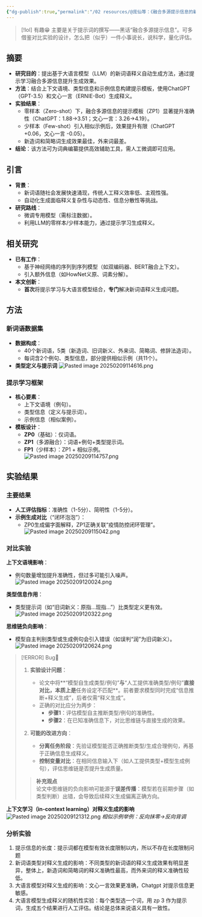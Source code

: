 ```yaml
---
{"dg-publish":true,"permalink":"/02 resources/@庞仙等：《融合多源提示信息的新词语释义自动生成》/","created":"2025-02-09T11:28:35.949+08:00","updated":"2025-03-01T17:26:32.288+08:00"}
---
```


> [!lol] 有趣😁
> 主要是关于提示词的撰写——黑话“融合多源提示信息”。可多借鉴对比实验的设计，怎么把（似乎）一件小事说长，说科学，量化评估。
  
## 摘要
- **研究目的**：提出基于大语言模型（LLM）的新词语释义自动生成方法，通过提示学习融合多源信息提升生成效果。
- **方法**：结合上下文语境、类型信息和示例信息构建提示模板，使用ChatGPT（GPT-3.5）和文心一言（ERNIE-Bot）生成释义。
- **实验结果**：
	- 零样本（Zero-shot）下，融合多源信息的提示模板（ZP1）显著提升准确性（ChatGPT：1.88→3.51；文心一言：3.26→4.19）。
	- 少样本（Few-shot）引入相似示例后，效果提升有限（ChatGPT +0.06，文心一言 -0.05）。
	- 新造词和简略词生成效果最佳，外来词最差。
- **结论**：该方法可为词典编纂提供高效辅助工具，需人工微调即可应用。

## 引言
- **背景**：
	- 新词语随社会发展快速涌现，传统人工释义效率低、主观性强。
	- 自动化生成面临释义复杂性与动态性、信息分散性等挑战。
- **研究路线**：
	- 微调专用模型（需标注数据）。
	- 利用LLM的零样本/少样本能力，通过提示学习生成释义。

## 相关研究
- **已有工作**：
	- 基于神经网络的序列到序列模型（如双编码器、BERT融合上下文）。
	- 引入额外信息（如HowNet义原、词素分解）。
- **本文创新**：
	- **首次**将提示学习与大语言模型结合，**专门**解决新词语释义生成问题。

## 方法
### 新词语数据集
- **数据构成**：
	- 40个新词语，5类（新造词、旧词新义、外来词、简略词、修辞法造词）。
	- 每词含2个例句、类型信息，部分提供相似示例（共11个）。
- **类型定义与提示词**
![Pasted image 20250209114616.png](/img/user/09%20settings/Z%20attachment/Pasted%20image%2020250209114616.png)

### 提示学习框架
- **核心要素**：
	- 上下文语境（例句）。
	- 类型信息（定义与提示词）。
	- 示例信息（相似案例）。
- **模板设计**：
	- **ZP0**（基础）：仅词语。
	- **ZP1**（多源融合）：词语+例句+类型提示词。
	- **FP1**（少样本）：ZP1 + 相似示例。
![Pasted image 20250209114757.png](/img/user/09%20settings/Z%20attachment/Pasted%20image%2020250209114757.png)

## 实验结果
### 主要结果
- **人工评估指标**：准确性（1-5分）、简明性（1-5分）。
- **示例生成对比**（“闭环泡泡”）：
  - ZP0生成偏字面解释，ZP1正确关联“疫情防控闭环管理”。
![Pasted image 20250209115042.png](/img/user/09%20settings/Z%20attachment/Pasted%20image%2020250209115042.png)

### 对比实验
**上下文语境影响**：
   - 例句数量增加提升准确性，但过多可能引入噪声。
![Pasted image 20250209120024.png](/img/user/09%20settings/Z%20attachment/Pasted%20image%2020250209120024.png)

**类型信息作用**：
   - 类型提示词（如“旧词新义：原指…现指…”）比类型定义更有效。
![Pasted image 20250209120322.png](/img/user/09%20settings/Z%20attachment/Pasted%20image%2020250209120322.png)

**思维链负向影响**：
   - 模型自主判别类型或生成例句会引入错误（如误判“润”为旧词新义）。
![Pasted image 20250209120624.png](/img/user/09%20settings/Z%20attachment/Pasted%20image%2020250209120624.png)

> [!ERROR] Bug🐞
> 1. **实验设计问题**：
>     - 论文中将**“模型自生成类型/例句”**与**“人工提供准确类型/例句”**直接对比，本质上是**任务设定不匹配**。前者要求模型同时完成“信息推断+释义生成”，后者仅需“释义生成”。
>     - 正确的对比应分为两步：
>       - **步骤1**：评估模型自主推断类型/例句的准确性。
>       - **步骤2**：在已知准确信息下，对比思维链与直接生成的效果。
>  
>  2. **可能的改进方向**：
>     - **分离任务阶段**：先验证模型能否正确推断类型/生成合理例句，再基于正确信息生成释义。
>     - **控制变量对比**：在相同信息输入下（如人工提供类型+模型生成例句），评估思维链是否提升生成质量。
>  
>  > **补充观点**  
>  > 论文中思维链的负向影响可能源于**误差传播**：模型若在前期步骤（如类型判断）出错，会导致后续释义生成偏离正确方向。

**上下文学习（in-context learning）对释义生成的影响**
![Pasted image 20250209121312.png](/img/user/09%20settings/Z%20attachment/Pasted%20image%2020250209121312.png)
*相似示例举例：反向抹零→反向背调*

### 分析实验
1. 提示信息的长度：提示词都在模型有效长度限制以内，所以不存在长度限制问题
2. 新词语类型对释义生成的影响：不同类型的新词语的释义生成效果有明显差异，整体上，新造词和简略词的释义准确性最高，而外来词的释义准确性较低。
3. 大语言模型对释义生成的影响：文心一言效果更准确，Chatgpt 对提示信息更敏感。
4. 大语言模型生成释义的随机性实验：每个类型选一个词，用 zp 3 作为提示词，生成五个结果进行人工评估。结论是总体来说语义具有一致性。

